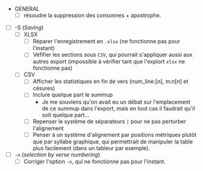- GENERAL
  - [ ] résoudre la suppression des consonnes + apostrophe.
- [ ] -S (_Saving_)
  - [ ] XLSX
    - [ ] Réparer l'enregistrement en `.xlsx` (ne fonctionne pas pour l'instant)
    - [ ] Véfifier les sections sous `CSV`, qui pourrait s'appliquer aussi aux autres export (impossible à vérifier tant que l'explort `xlsx` ne fonctionne pas)
  - [ ] CSV
    - [ ] Afficher les statistiques en fin de vers (num_line:[_n_], m:_n_[_n_] et césures)
    - [ ] Inclure quelque part le summup
      - Je me souviens qu'on avait eu un débat sur l'emplacement de ce summup dans l'export, mais en tout cas il faudrait qu'il soit quelque part...
    - [ ] Repenser le système de séparateurs `|` pour ne pas perturber l'alignement
    - [ ] Penser à un système d'alignement par positions métriques plutôt que par syllabe graphique, qui permettrait de manipuler la table plus facilement (dans un tableur par exemple).
- [ ] `-n` (_selection by verse numbering_)
  - [ ] Corriger l'option `-n`, qui ne fonctionne pas pour l'instant.
